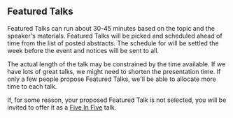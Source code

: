 ## Featured Talks

Featured Talks can run about 30-45 minutes based on the topic and the speaker's materials. Featured Talks will be picked and scheduled ahead of time from the list of posted abstracts. The schedule for will be settled the week before the event and notices will be sent to all.

The actual length of the talk may be constrained by the time available. If we have lots of great talks, we might need to shorten the presentation time. If only a few people propose Featured Talks, we'll be able to allocate more time to each talk.

If, for some reason, your proposed Featured Talk is not selected, you will be invited to offer it as a [Five In Five](five-in-five) talk.